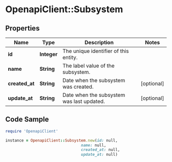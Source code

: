 # OpenapiClient::Subsystem

## Properties

Name | Type | Description | Notes
------------ | ------------- | ------------- | -------------
**id** | **Integer** | The unique identifier of this entity. | 
**name** | **String** | The label value of the subsystem. | 
**created_at** | **String** | Date when the subsystem was created. | [optional] 
**update_at** | **String** | Date when the subsystem was last updated. | [optional] 

## Code Sample

```ruby
require 'OpenapiClient'

instance = OpenapiClient::Subsystem.new(id: null,
                                 name: null,
                                 created_at: null,
                                 update_at: null)
```


